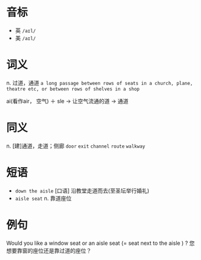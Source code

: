 # 音标

- 英 `/aɪl/`
- 美 `/aɪl/`

# 词义

n. 过道，通道
`a long passage between rows of seats in a church, plane, theatre etc, or between rows of shelves in a shop`



ai(看作air， 空气) ＋ sle → 让空气流通的道 → 通道

# 同义

n. [建]通道，走道；侧廊
`door` `exit` `channel` `route` `walkway`

# 短语

- `down the aisle` [口语] 沿教堂走道而去(至圣坛举行婚礼)
- `aisle seat` n. 靠道座位

# 例句

Would you like a window seat or an aisle seat (=  seat next to the aisle  ) ?
您想要靠窗的座位还是靠过道的座位？


